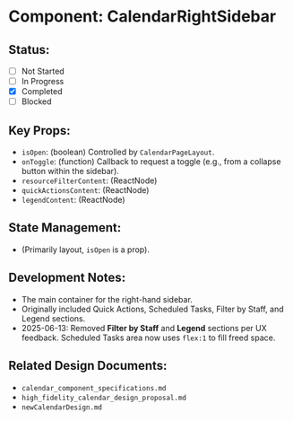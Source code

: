 # Component: CalendarRightSidebar

## Status:
- [ ] Not Started
- [ ] In Progress
- [x] Completed
- [ ] Blocked

## Key Props:
- `isOpen`: (boolean) Controlled by `CalendarPageLayout`.
- `onToggle`: (function) Callback to request a toggle (e.g., from a collapse button within the sidebar).
- `resourceFilterContent`: (ReactNode)
- `quickActionsContent`: (ReactNode)
- `legendContent`: (ReactNode)

## State Management:
- (Primarily layout, `isOpen` is a prop).

## Development Notes:
- The main container for the right-hand sidebar.
- Originally included Quick Actions, Scheduled Tasks, Filter by Staff, and Legend sections.
- 2025-06-13: Removed **Filter by Staff** and **Legend** sections per UX feedback. Scheduled Tasks area now uses `flex:1` to fill freed space.

## Related Design Documents:
- `calendar_component_specifications.md`
- `high_fidelity_calendar_design_proposal.md`
- `newCalendarDesign.md`
